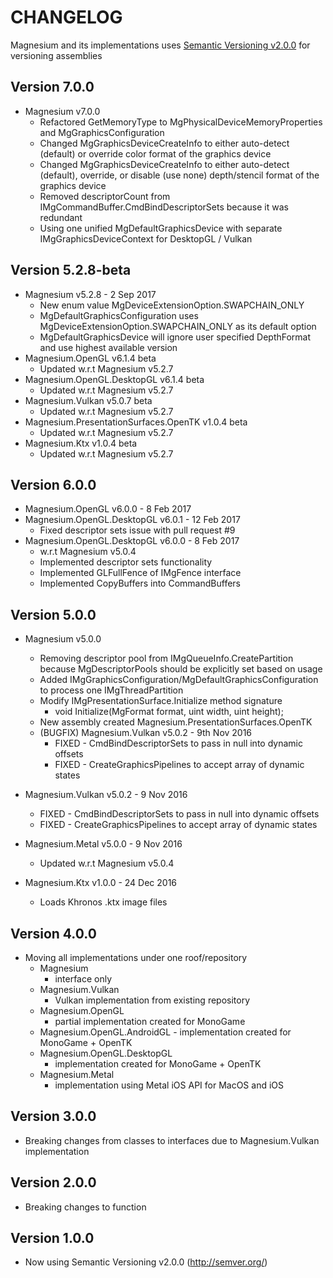 # CHANGELOG

Magnesium and its implementations uses [Semantic Versioning v2.0.0](http://semver.org/) for versioning assemblies

## Version 7.0.0
 - Magnesium v7.0.0
 	- Refactored GetMemoryType to MgPhysicalDeviceMemoryProperties and MgGraphicsConfiguration
	- Changed MgGraphicsDeviceCreateInfo to either auto-detect (default) or override color format of the graphics device
	- Changed MgGraphicsDeviceCreateInfo to either auto-detect (default), override, or disable (use none) depth/stencil format of the graphics device
	- Removed descriptorCount from IMgCommandBuffer.CmdBindDescriptorSets because it was redundant
	- Using one unified MgDefaultGraphicsDevice with separate IMgGraphicsDeviceContext for DesktopGL / Vulkan

## Version 5.2.8-beta
 - Magnesium v5.2.8 - 2 Sep 2017
	- New enum value MgDeviceExtensionOption.SWAPCHAIN_ONLY
	- MgDefaultGraphicsConfiguration uses MgDeviceExtensionOption.SWAPCHAIN_ONLY as its default option
	- MgDefaultGraphicsDevice will ignore user specified DepthFormat and use highest available version
 - Magnesium.OpenGL v6.1.4 beta
 	- Updated w.r.t Magnesium v5.2.7
 - Magnesium.OpenGL.DesktopGL v6.1.4 beta
 	- Updated w.r.t Magnesium v5.2.7
 - Magnesium.Vulkan v5.0.7 beta
	- Updated w.r.t Magnesium v5.2.7 
 - Magnesium.PresentationSurfaces.OpenTK v1.0.4 beta
	- Updated w.r.t Magnesium v5.2.7 
 - Magnesium.Ktx v1.0.4 beta
	- Updated w.r.t Magnesium v5.2.7

## Version 6.0.0
 - Magnesium.OpenGL v6.0.0 - 8 Feb 2017
 - Magnesium.OpenGL.DesktopGL v6.0.1 - 12 Feb 2017
	- Fixed descriptor sets issue with pull request #9 
 - Magnesium.OpenGL.DesktopGL v6.0.0 - 8 Feb 2017
	- w.r.t Magnesium v5.0.4
	- Implemented descriptor sets functionality
	- Implemented GLFullFence of IMgFence interface
	- Implemented CopyBuffers into CommandBuffers

## Version 5.0.0
 - Magnesium v5.0.0
 	- Removing descriptor pool from IMgQueueInfo.CreatePartition because MgDescriptorPools should be explicitly set based on usage
 	- Added IMgGraphicsConfiguration/MgDefaultGraphicsConfiguration to process one IMgThreadPartition 
	- Modify IMgPresentationSurface.Initialize method signature
		-  void Initialize(MgFormat format, uint width, uint height);
	- New assembly created Magnesium.PresentationSurfaces.OpenTK
	- (BUGFIX) Magnesium.Vulkan v5.0.2 - 9th Nov 2016
		- FIXED - CmdBindDescriptorSets to pass in null into dynamic offsets 
		- FIXED - CreateGraphicsPipelines to accept array of dynamic states 
 - Magnesium.Vulkan v5.0.2 - 9 Nov 2016
	- FIXED - CmdBindDescriptorSets to pass in null into dynamic offsets 
	- FIXED - CreateGraphicsPipelines to accept array of dynamic states 

- Magnesium.Metal v5.0.0 - 9 Nov 2016
	- Updated w.r.t Magnesium v5.0.4 	
- Magnesium.Ktx v1.0.0 - 24 Dec 2016
	- Loads Khronos .ktx image files
		
## Version 4.0.0
 - Moving all implementations under one roof/repository
	- Magnesium 
		- interface only
	- Magnesium.Vulkan 
		- Vulkan implementation from existing repository
	- Magnesium.OpenGL 
		- partial implementation created for MonoGame
	- Magnesium.OpenGL.AndroidGL 
	      - implementation created for MonoGame + OpenTK
	- Magnesium.OpenGL.DesktopGL 
		- implementation created for MonoGame + OpenTK
	- Magnesium.Metal 
		- implementation using Metal iOS API for MacOS and iOS

## Version 3.0.0
 - Breaking changes from classes to interfaces due to Magnesium.Vulkan implementation 

## Version 2.0.0
 - Breaking changes to function

## Version 1.0.0

 - Now using Semantic Versioning v2.0.0 (http://semver.org/)




